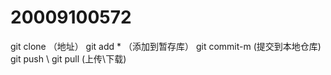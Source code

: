# 20009100572
git clone （地址）
git add * （添加到暂存库）
git commit-m  (提交到本地仓库)
git push \ git pull  (上传\下载)
